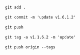 ​     `git add .`    

​     `git commit -m 'update v1.6.1.2'`    

​     `git push`    

​     `git tag -a v1.1.6.2 -m 'update'`    

​     `git push origin --tags`    